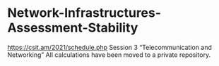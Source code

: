 # Network-Infrastructures-Assessment-Stability
https://csit.am/2021/schedule.php
Session 3 “Telecommunication and Networking”
All calculations have been moved to a private repository.
